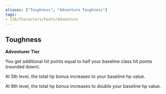```yaml
---
aliases: ["Toughness", "Adventure Toughness"]
tags:
- 13A/Characters/Feats/Adventure
---
```


## Toughness

**Adventurer Tier**

You get additional hit points equal to half your baseline class hit points (rounded down).

At 5th level, the total hp bonus increases to your baseline hp value.

At 8th level, the total hp bonus increases to double your baseline hp value.
